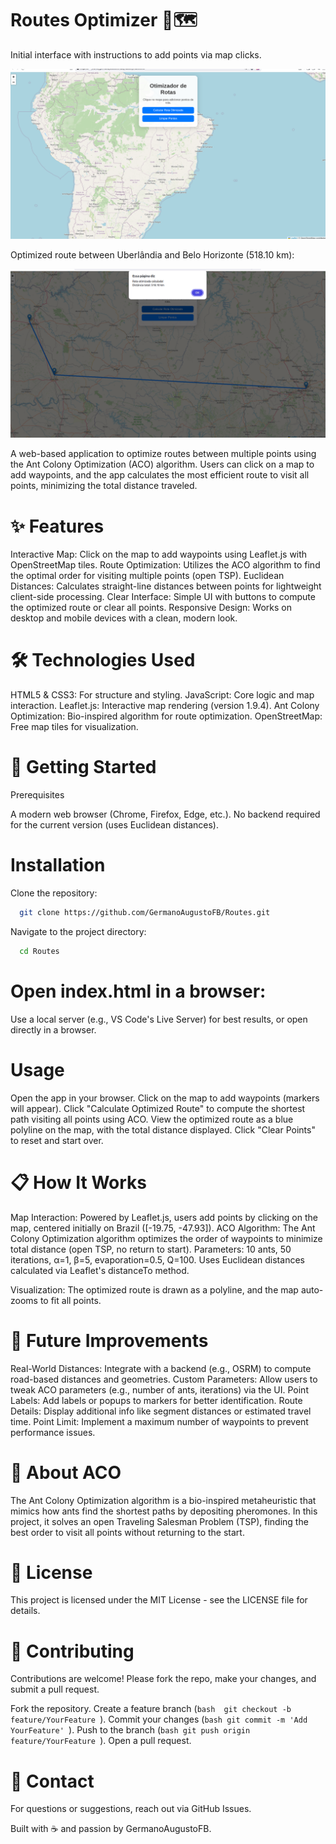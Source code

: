 # Routes Optimizer 🚗🗺️

Initial interface with instructions to add points via map clicks.

![Initial interface ](https://github.com/GermanoAugustoFB/Routes/blob/main/assets/demo2.png)

Optimized route between Uberlândia and Belo Horizonte (518.10 km):

![Optimized Route Demo](https://github.com/GermanoAugustoFB/Routes/blob/main/assets/demo1.png)

A web-based application to optimize routes between multiple points using the Ant Colony Optimization (ACO) algorithm. Users can click on a map to add waypoints, and the app calculates the most efficient route to visit all points, minimizing the total distance traveled.
# ✨ Features

Interactive Map: Click on the map to add waypoints using Leaflet.js with OpenStreetMap tiles.
Route Optimization: Utilizes the ACO algorithm to find the optimal order for visiting multiple points (open TSP).
Euclidean Distances: Calculates straight-line distances between points for lightweight client-side processing.
Clear Interface: Simple UI with buttons to compute the optimized route or clear all points.
Responsive Design: Works on desktop and mobile devices with a clean, modern look.

# 🛠️ Technologies Used

HTML5 & CSS3: For structure and styling.
JavaScript: Core logic and map interaction.
Leaflet.js: Interactive map rendering (version 1.9.4).
Ant Colony Optimization: Bio-inspired algorithm for route optimization.
OpenStreetMap: Free map tiles for visualization.

# 🚀 Getting Started
Prerequisites

A modern web browser (Chrome, Firefox, Edge, etc.).
No backend required for the current version (uses Euclidean distances).

# Installation

Clone the repository:
```bash
  git clone https://github.com/GermanoAugustoFB/Routes.git
```

Navigate to the project directory:
```bash
  cd Routes
```


# Open index.html in a browser:
Use a local server (e.g., VS Code's Live Server) for best results, or open directly in a browser.



# Usage

Open the app in your browser.
Click on the map to add waypoints (markers will appear).
Click "Calculate Optimized Route" to compute the shortest path visiting all points using ACO.
View the optimized route as a blue polyline on the map, with the total distance displayed.
Click "Clear Points" to reset and start over.

# 📋 How It Works

Map Interaction: Powered by Leaflet.js, users add points by clicking on the map, centered initially on Brazil ([-19.75, -47.93]).
ACO Algorithm: The Ant Colony Optimization algorithm optimizes the order of waypoints to minimize total distance (open TSP, no return to start).
Parameters: 10 ants, 50 iterations, α=1, β=5, evaporation=0.5, Q=100.
Uses Euclidean distances calculated via Leaflet's distanceTo method.


Visualization: The optimized route is drawn as a polyline, and the map auto-zooms to fit all points.

# 🔧 Future Improvements

Real-World Distances: Integrate with a backend (e.g., OSRM) to compute road-based distances and geometries.
Custom Parameters: Allow users to tweak ACO parameters (e.g., number of ants, iterations) via the UI.
Point Labels: Add labels or popups to markers for better identification.
Route Details: Display additional info like segment distances or estimated travel time.
Point Limit: Implement a maximum number of waypoints to prevent performance issues.

# 🐜 About ACO
The Ant Colony Optimization algorithm is a bio-inspired metaheuristic that mimics how ants find the shortest paths by depositing pheromones. In this project, it solves an open Traveling Salesman Problem (TSP), finding the best order to visit all points without returning to the start.
# 📜 License
This project is licensed under the MIT License - see the LICENSE file for details.
# 🙌 Contributing
Contributions are welcome! Please fork the repo, make your changes, and submit a pull request.

Fork the repository.
Create a feature branch (```bash  git checkout -b feature/YourFeature ```).
Commit your changes (```bash git commit -m 'Add YourFeature' ```).
Push to the branch (```bash git push origin feature/YourFeature ```).
Open a pull request.

# 📧 Contact
For questions or suggestions, reach out via GitHub Issues.

Built with ☕ and passion by GermanoAugustoFB.
